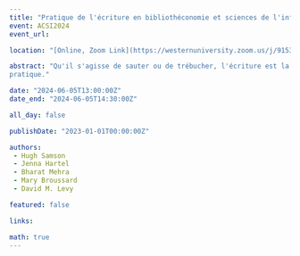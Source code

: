 ```yaml
---
title: "Pratique de l'écriture en bibliothéconomie et sciences de l'information : visions critiques, ethnographiques et institutionnelles"
event: ACSI2024
event_url: 

location: "[Online, Zoom Link](https://westernuniversity.zoom.us/j/91531028175)"

abstract: "Qu'il s'agisse de sauter ou de trébucher, l'écriture est la dernière étape et sans doute la plus difficile et la plus importante étape du processus de recherche. Notre analyse évolutive de la littérature révèle cependant que l’écriture reçoit peu d’attention en tant que pratique dans le cadre méthodologique des bibliothèques et des sciences de l’informational. En conséquence, ce comité engage la communauté de l'ACSI dans une démarche constructive et discussion sérieuse concernant l'écriture au sein de notre discipline. Un aperçu de la littérature sera offert, accompagné de quatre présentations par des stratèges rédacteurs présentant des visions contemplatives, critiques, ethnographiques et institutionnelles. Le panel se terminera par des questions, une discussion et un brainstorming sur des interventions positives potentielles par écrit
pratique."

date: "2024-06-05T13:00:00Z"
date_end: "2024-06-05T14:30:00Z"

all_day: false

publishDate: "2023-01-01T00:00:00Z"

authors:
 - Hugh Samson
 - Jenna Hartel
 - Bharat Mehra
 - Mary Broussard
 - David M. Levy

featured: false

links:

math: true
---
```


